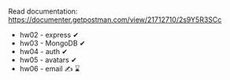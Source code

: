 
Read documentation: https://documenter.getpostman.com/view/21712710/2s9Y5R3SCc

- hw02 - express  ✔
- hw03 - MongoDB  ✔
- hw04 - auth  ✔
- hw05 - avatars ✔
- hw06 - email ✍ ⌛
